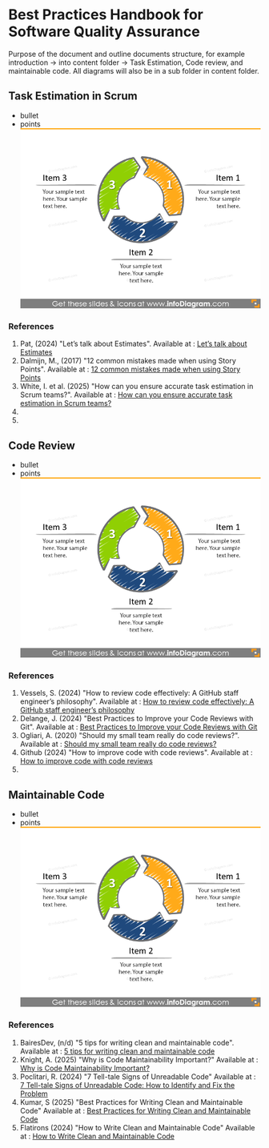 # Best Practices Handbook for Software Quality Assurance

Purpose of the document and outline documents structure, for example introduction -> into content folder -> Task Estimation, Code review, and maintainable code. All diagrams will also be in a sub folder in content folder. 

## Task Estimation in Scrum

- bullet 
- points
![sampleDiagram](Content/Diagrams/sample_diagram.png)
### References
1. Pat, (2024) "Let’s talk about Estimates". Available at : [Let’s talk about Estimates](https://medium.com/@patrickbrock_40978/lets-talk-about-estimates-f4ca45db96fb)
2. Dalmijn, M., (2017) "12 common mistakes made when using Story Points". Available at : [12 common mistakes made when using Story Points](https://medium.com/serious-scrum/12-common-mistakes-made-when-using-story-points-f0bb9212d2f7)
3. White, I. et al. (2025) "How can you ensure accurate task estimation in Scrum teams?". Available at : [How can you ensure accurate task estimation in Scrum teams?](https://www.linkedin.com/advice/0/how-can-you-ensure-accurate-task-estimation-pcire)
4. 
5. 

## Code Review

- bullet 
- points
![sampleDiagram](Content/Diagrams/sample_diagram.png)
### References
1. Vessels, S. (2024) "How to review code effectively: A GitHub staff engineer’s philosophy". Available at : [How to review code effectively: A GitHub staff engineer’s philosophy](https://github.blog/developer-skills/github/how-to-review-code-effectively-a-github-staff-engineers-philosophy/)
2. Delange, J. (2024) "Best Practices to Improve your Code Reviews with Git". Available at : [Best Practices to Improve your Code Reviews with Git](https://www.codiga.io/blog/best-practices-git-code-reviews/)
3. Ogliari, A. (2020) "Should my small team really do code reviews?". Available at : [Should my small team really do code reviews?](https://aurelio.me/blog/Should-my-team-really-do-code-reviews/)
4. Github (2024) "How to improve code with code reviews". Available at : [How to improve code with code reviews](https://github.com/resources/articles/software-development/how-to-improve-code-with-code-reviews)
5. 

## Maintainable Code

- bullet
- points
![sampleDiagram](Content/Diagrams/sample_diagram.png)
### References
1. BairesDev, (n/d) "5 tips for writing clean and maintainable code". Available at : [5 tips for writing clean and maintainable code](https://www.bairesdev.com/blog/5-tips-for-writing-clean-and-maintainable-code/)
2. Knight, A. (2025) "Why is Code Maintainability Important?" Available at : [Why is Code Maintainability Important?](https://www.qodo.ai/question/why-is-code-maintainability-important/)
3. Poclitari, R. (2024) "7 Tell-tale Signs of Unreadable Code" Available at : [7 Tell-tale Signs of Unreadable Code: How to Identify and Fix the Problem](https://www.index.dev/blog/7-tell-tale-signs-of-unreadable-code-how-to-identify-and-fix-the-problem)
4. Kumar, S (2025) "Best Practices for Writing Clean and Maintainable Code" Available at : [Best Practices for Writing Clean and Maintainable Code](https://dev.to/satyamlucifer/best-practices-for-writing-clean-and-maintainable-code-o5p)
5. Flatirons (2024) "How to Write Clean and Maintainable Code" Available at : [How to Write Clean and Maintainable Code](https://flatirons.com/blog/how-to-write-maintainable-code/)